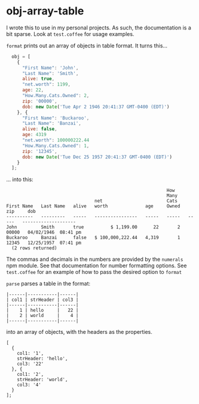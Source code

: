 # obj-array-table

I wrote this to use in my personal projects. As such, the documentation is a bit sparse.
Look at `test.coffee` for usage examples.

`format` prints out an array of objects in table format. It turns this...

````javascript
  obj = [
    {
      "First Name": 'John',
      "Last Name": 'Smith',
      alive: true,
      "net.worth": 1199,
      age: 22,
      "How.Many.Cats.Owned": 2,
      zip: '00000',
      dob: new Date('Tue Apr 2 1946 20:41:37 GMT-0400 (EDT)')
    }, {
      "First Name": 'Buckaroo',
      "Last Name": 'Banzai',
      alive: false,
      age: 4319
      "net.worth": 100000222.44
      "How.Many.Cats.Owned": 1,
      zip: '12345',
      dob: new Date('Tue Dec 25 1957 20:41:37 GMT-0400 (EDT)')
    }
  ];
````

... into this:

````
                                                            How
                                                            Many
                                 net                        Cats
First Name   Last Name   alive   worth              age     Owned   zip     dob
----------   ---------   -----   ----------------   -----   -----   -----   --------------------
John         Smith       true          $ 1,199.00      22       2   00000   04/02/1946  08:41 pm
Buckaroo     Banzai      false   $ 100,000,222.44   4,319       1   12345   12/25/1957  07:41 pm
  (2 rows returned)
````

The commas and decimals in the numbers are provided by the `numerals` npm module. See that
documentation for number formatting options. See `test.coffee` for an example of how to
pass the desired option to `format`


`parse` parses a table in the format:

````
|------|-----------|------|
| col1 | strHeader | col3 |
|------|-----------|------|
|    1 | hello     |   22 |
|    2 | world     |    4 |
|------|-----------|------|
````

into an array of objects, with the headers as the properties.

````
[
  {
    col1: '1',
    strHeader: 'hello',
    col3: '22'
  }, {
    col1: '2',
    strHeader: 'world',
    col3: '4'
  }
];
````
